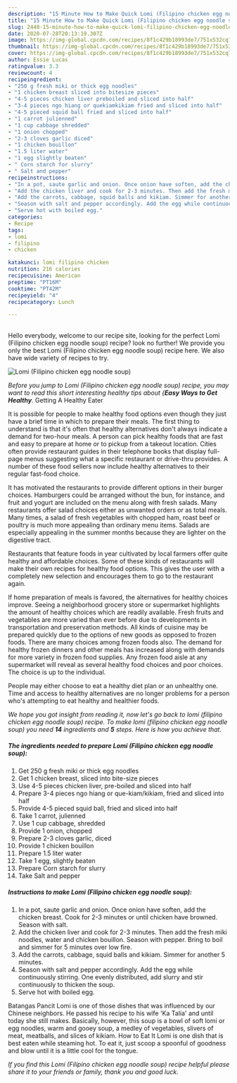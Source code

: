 ```yaml
---
description: "15 Minute How to Make Quick Lomi (Filipino chicken egg noodle soup)"
title: "15 Minute How to Make Quick Lomi (Filipino chicken egg noodle soup)"
slug: 2440-15-minute-how-to-make-quick-lomi-filipino-chicken-egg-noodle-soup
date: 2020-07-28T20:13:19.307Z
image: https://img-global.cpcdn.com/recipes/8f1c429b18993de7/751x532cq70/lomi-filipino-chicken-egg-noodle-soup-recipe-main-photo.jpg
thumbnail: https://img-global.cpcdn.com/recipes/8f1c429b18993de7/751x532cq70/lomi-filipino-chicken-egg-noodle-soup-recipe-main-photo.jpg
cover: https://img-global.cpcdn.com/recipes/8f1c429b18993de7/751x532cq70/lomi-filipino-chicken-egg-noodle-soup-recipe-main-photo.jpg
author: Essie Lucas
ratingvalue: 3.3
reviewcount: 4
recipeingredient:
- "250 g fresh miki or thick egg noodles"
- "1 chicken breast sliced into bitesize pieces"
- "4-5 pieces chicken liver preboiled and sliced into half"
- "3-4 pieces ngo hiang or quekiamkikiam fried and sliced into half"
- "4-5 pieced squid ball fried and sliced into half"
- "1 carrot julienned"
- "1 cup cabbage shredded"
- "1 onion chopped"
- "2-3 cloves garlic diced"
- "1 chicken bouillon"
- "1.5 liter water"
- "1 egg slightly beaten"
- " Corn starch for slurry"
- " Salt and pepper"
recipeinstructions:
- "In a pot, saute garlic and onion. Once onion have soften, add the chicken breast. Cook for 2-3 minutes or until chicken have browned. Season with salt."
- "Add the chicken liver and cook for 2-3 minutes. Then add the fresh miki noodles, water and chicken bouillon. Season with pepper. Bring to boil and simmer for 5 minutes over low fire."
- "Add the carrots, cabbage, squid balls and kikiam. Simmer for another 5 minutes."
- "Season with salt and pepper accordingly. Add the egg while continuously stirring. One evenly distributed, add slurry and stir continuously to thicken the soup."
- "Serve hot with boiled egg."
categories:
- Recipe
tags:
- lomi
- filipino
- chicken

katakunci: lomi filipino chicken 
nutrition: 216 calories
recipecuisine: American
preptime: "PT16M"
cooktime: "PT42M"
recipeyield: "4"
recipecategory: Lunch

---
```

<br>
Hello everybody, welcome to our recipe site, looking for the perfect Lomi (Filipino chicken egg noodle soup) recipe? look no further! We provide you only the best Lomi (Filipino chicken egg noodle soup) recipe here. We also have wide variety of recipes to try.
<br>


![Lomi (Filipino chicken egg noodle soup)](https://img-global.cpcdn.com/recipes/8f1c429b18993de7/751x532cq70/lomi-filipino-chicken-egg-noodle-soup-recipe-main-photo.jpg)

<i>Before you jump to Lomi (Filipino chicken egg noodle soup) recipe, you may want to read this short interesting healthy tips about {<strong>Easy Ways to Get Healthy</strong>.</i>
Getting A Healthy Eater

It is possible for people to make healthy food options even though they just have a brief time in which to prepare their meals. The first thing to understand is that it's often that healthy alternatives don't always indicate a demand for two-hour meals. A person can pick healthy foods that are fast and easy to prepare at home or to pickup from a takeout location. Cities often provide restaurant guides in their telephone books that display full-page menus suggesting what a specific restaurant or drive-thru provides. A number of these food sellers now include healthy alternatives to their regular fast-food choice.

 It has motivated the restaurants to provide different options in their burger choices. Hamburgers could be arranged without the bun, for instance, and fruit and yogurt are included on the menu along with fresh salads. Many restaurants offer salad choices either as unwanted orders or as total meals. Many times, a salad of fresh vegetables with chopped ham, roast beef or poultry is much more appealing than ordinary menu items.  Salads are especially appealing in the summer months because they are lighter on the digestive tract.

Restaurants that feature foods in year cultivated by local farmers offer quite healthy and affordable choices. Some of these kinds of restaurants will make their own recipes for healthy food options.  This gives the user with a completely new selection and encourages them to go to the restaurant again.

If home preparation of meals is favored, the alternatives for healthy choices improve. Seeing a neighborhood grocery store or supermarket highlights the amount of healthy choices which are readily available. Fresh fruits and vegetables are more varied than ever before due to developments in transportation and preservation methods.  All kinds of cuisine may be prepared quickly due to the options of new goods as opposed to frozen foods. There are many choices among frozen foods also. The demand for healthy frozen dinners and other meals has increased along with demands for more variety in frozen food supplies. Any frozen food aisle at any supermarket will reveal as several healthy food choices and poor choices. The choice is up to the individual.

People may either choose to eat a healthy diet plan or an unhealthy one. Time and access to healthy alternatives are no longer problems for a person who's attempting to eat healthy and healthier foods.


<i>We hope you got insight from reading it, now let's go back to lomi (filipino chicken egg noodle soup) recipe. To make lomi (filipino chicken egg noodle soup) you need <strong>14</strong> ingredients and <strong>5</strong> steps. Here is how you achieve that.
</i>

##### The ingredients needed to prepare Lomi (Filipino chicken egg noodle soup):

1. Get 250 g fresh miki or thick egg noodles
1. Get 1 chicken breast, sliced into bite-size pieces
1. Use 4-5 pieces chicken liver, pre-boiled and sliced into half
1. Prepare 3-4 pieces ngo hiang or que-kiam/kikiam, fried and sliced into half
1. Provide 4-5 pieced squid ball, fried and sliced into half
1. Take 1 carrot, julienned
1. Use 1 cup cabbage, shredded
1. Provide 1 onion, chopped
1. Prepare 2-3 cloves garlic, diced
1. Provide 1 chicken bouillon
1. Prepare 1.5 liter water
1. Take 1 egg, slightly beaten
1. Prepare  Corn starch for slurry
1. Take  Salt and pepper


##### Instructions to make Lomi (Filipino chicken egg noodle soup):

1. In a pot, saute garlic and onion. Once onion have soften, add the chicken breast. Cook for 2-3 minutes or until chicken have browned. Season with salt.
1. Add the chicken liver and cook for 2-3 minutes. Then add the fresh miki noodles, water and chicken bouillon. Season with pepper. Bring to boil and simmer for 5 minutes over low fire.
1. Add the carrots, cabbage, squid balls and kikiam. Simmer for another 5 minutes.
1. Season with salt and pepper accordingly. Add the egg while continuously stirring. One evenly distributed, add slurry and stir continuously to thicken the soup.
1. Serve hot with boiled egg.


Batangas Pancit Lomi is one of those dishes that was influenced by our Chinese neighbors. He passed his recipe to his wife &#39;Ka Talia&#39; and until today she still makes. Basically, however, this soup is a bowl of soft lomi or egg noodles, warm and gooey soup, a medley of vegetables, slivers of meat, meatballs, and slices of kikiam. How to Eat It Lomi is one dish that is best eaten while steaming hot. To eat it, just scoop a spoonful of goodness and blow until it is a little cool for the tongue. 

<i>If you find this Lomi (Filipino chicken egg noodle soup) recipe helpful please share it to your friends or family, thank you and good luck.</i>
